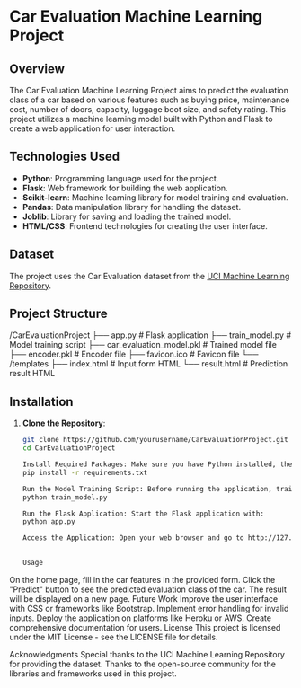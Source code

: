 # Car Evaluation Machine Learning Project

## Overview

The Car Evaluation Machine Learning Project aims to predict the evaluation class of a car based on various features such as buying price, maintenance cost, number of doors, capacity, luggage boot size, and safety rating. This project utilizes a machine learning model built with Python and Flask to create a web application for user interaction.

## Technologies Used

- **Python**: Programming language used for the project.
- **Flask**: Web framework for building the web application.
- **Scikit-learn**: Machine learning library for model training and evaluation.
- **Pandas**: Data manipulation library for handling the dataset.
- **Joblib**: Library for saving and loading the trained model.
- **HTML/CSS**: Frontend technologies for creating the user interface.

## Dataset

The project uses the Car Evaluation dataset from the [UCI Machine Learning Repository](https://archive.ics.uci.edu/ml/datasets/car+evaluation).

## Project Structure
/CarEvaluationProject ├── app.py # Flask application ├── train_model.py # Model training script ├── car_evaluation_model.pkl # Trained model file ├── encoder.pkl # Encoder file ├── favicon.ico # Favicon file └── /templates ├── index.html # Input form HTML └── result.html # Prediction result HTML


## Installation

1. **Clone the Repository**:
   ```bash
   git clone https://github.com/yourusername/CarEvaluationProject.git
   cd CarEvaluationProject

   Install Required Packages: Make sure you have Python installed, then install the required packages using pip:
   pip install -r requirements.txt

   Run the Model Training Script: Before running the application, train the model by executing:
   python train_model.py

   Run the Flask Application: Start the Flask application with:
   python app.py

   Access the Application: Open your web browser and go to http://127.0.0.1:5000/.
  
   
   Usage
On the home page, fill in the car features in the provided form.
Click the "Predict" button to see the predicted evaluation class of the car.
The result will be displayed on a new page.
Future Work
Improve the user interface with CSS or frameworks like Bootstrap.
Implement error handling for invalid inputs.
Deploy the application on platforms like Heroku or AWS.
Create comprehensive documentation for users.
License
This project is licensed under the MIT License - see the LICENSE file for details.

Acknowledgments
Special thanks to the UCI Machine Learning Repository for providing the dataset.
Thanks to the open-source community for the libraries and frameworks used in this project.
